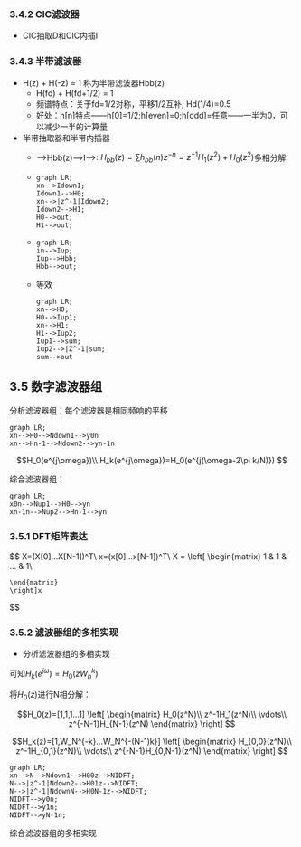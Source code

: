 ### 3.4.2 CIC滤波器

* CIC抽取D和CIC内插I

### 3.4.3 半带滤波器

* H(z) + H(-z) = 1 称为半带滤波器Hbb(z)  
  * H(fd) + H(fd+1/2) = 1
  * 频谱特点：关于fd=1/2对称，平移1/2互补;
  Hd(1/4)=0.5
  * 好处：h[n]特点——h[0]=1/2;h[even]=0;h[odd]=任意——一半为0，可以减少一半的计算量
* 半带抽取器和半带内插器
  * -->Hbb(z)-->I-->: $H_{bb}(z)=\sum h_{bb}(n)z^{-n}=z^{-1}H_{1}(z^2)+H_{0}(z^2)$多相分解
  * ```mermaid
    graph LR;
    xn-->Idown1;
    Idown1-->H0;
    xn-->|z^-1|Idown2;
    Idown2-->H1;
    H0-->out;
    H1-->out;
    ```
  * ```mermaid
    graph LR;
    in-->Iup;
    Iup-->Hbb;
    Hbb-->out;
    ```

  * 等效
    ```mermaid
    graph LR;
    xn-->H0;
    H0-->Iup1;
    xn-->H1;
    H1-->Iup2;
    Iup1-->sum;
    Iup2-->|Z^-1|sum;
    sum-->out
    ```
## 3.5 数字滤波器组

分析滤波器组：每个滤波器是相同频响的平移
```mermaid
graph LR;
xn-->H0-->Ndown1-->y0n
xn-->Hn-1-->Ndown2-->yn-1n
```
$$H_0(e^{j\omega})\\
H_k(e^{j\omega})=H_0(e^{j(\omega-2\pi k/N)})
$$

综合滤波器组：
```mermaid
graph LR;
x0n-->Nup1-->H0-->yn
xn-1n-->Nup2-->Hn-1-->yn
```
### 3.5.1 DFT矩阵表达
$$
X=(X[0]...X[N-1])^T\\
x=(x[0]...x[N-1])^T\\
X = \left[
    \begin{matrix}
    1 & 1 & ... & 1\\

    \end{matrix}
    \right]x
$$

### 3.5.2 滤波器组的多相实现

* 分析滤波器组的多相实现

可知$H_k(e^{j\omega})=H_0(z{W_n^k})$

将$H_0(z)$进行N相分解：

$$H_0(z)=[1,1,1...1]
    \left[
    \begin{matrix}
    H_0(z^N)\\
    z^-1H_1(z^N)\\
    \vdots\\
    z^{-N-1}H_{N-1}(z^N)   
    \end{matrix}
    \right]
$$

$$H_k(z)=[1,W_N^{-k}...W_N^{-(N-1)k}]
    \left[
    \begin{matrix}
    H_{0,0}(z^N)\\
    z^-1H_{0,1}(z^N)\\
    \vdots\\
    z^{-N-1}H_{0,N-1}(z^N)   
    \end{matrix}
    \right]
$$

```mermaid
graph LR;
xn-->N-->Ndown1-->H00z-->NIDFT;
N-->|z^-1|Ndown2-->H01z-->NIDFT;
N-->|z^-1|NdownN-->H0N-1z-->NIDFT;
NIDFT-->y0n;
NIDFT-->y1n;
NIDFT-->yN-1n;

```

综合滤波器组的多相实现